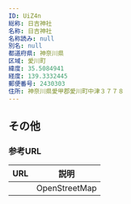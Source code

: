 ```yaml
---
ID: UiZ4n
総称: 日吉神社
名称: 日吉神社
名称読み: null
別名: null
都道府県: 神奈川県
区域: 愛川町
緯度: 35.5084941
経度: 139.3332445
郵便番号: 2430303
住所: 神奈川県愛甲郡愛川町中津３７７８
---
```


## その他

### 参考URL

| URL | 説明          |
| --- | ------------- |
|     | OpenStreetMap |
